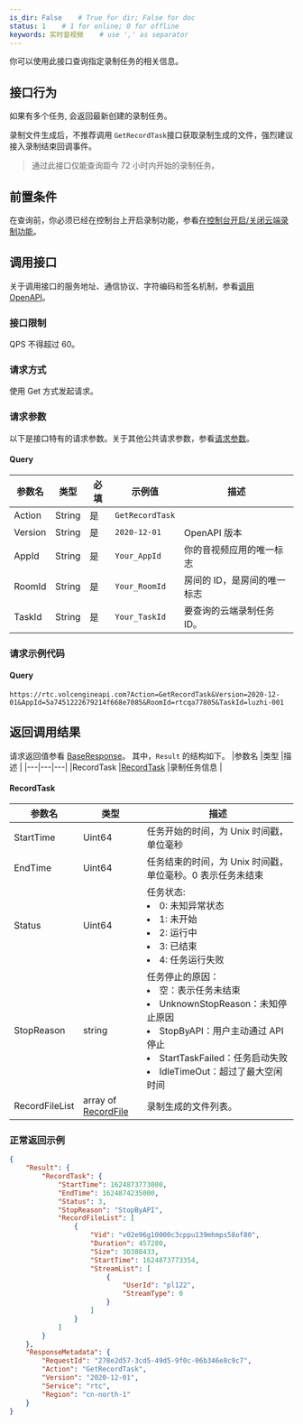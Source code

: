 ```yaml
---
is_dir: False    # True for dir; False for doc
status: 1    # 1 for online; 0 for offline
keywords: 实时音视频    # use ',' as separator
---
```


你可以使用此接口查询指定录制任务的相关信息。

## 接口行为

如果有多个任务, 会返回最新创建的录制任务。

录制文件生成后，不推荐调用 `GetRecordTask`接口获取录制生成的文件，强烈建议接入录制结束回调事件。

> 通过此接口仅能查询距今 72 小时内开始的录制任务。

## 前置条件

在查询前，你必须已经在控制台上开启录制功能，参看[在控制台开启/关闭云端录制功能](69819)。

## 调用接口

关于调用接口的服务地址、通信协议、字符编码和签名机制，参看[调用 OpenAPI](69828)。
### 接口限制

QPS 不得超过 60。

### 请求方式

使用 Get 方式发起请求。

### 请求参数

以下是接口特有的请求参数。关于其他公共请求参数，参看[请求参数](69828.md#requestparameters)。

#### Query

|  **参数名**  |  **类型**  |  **必填**  |  **示例值**  |  **描述**  |
| --- | --- | --- | --- | --- |
| Action | String | 是 | `GetRecordTask` |  |
| Version | String | 是 | `2020-12-01` | OpenAPI 版本 |
| AppId | String | 是 | `Your_AppId` | 你的音视频应用的唯一标志 |
| RoomId | String | 是 | `Your_RoomId` | 房间的 ID，是房间的唯一标志 |
| TaskId | String | 是 | `Your_TaskId` | 要查询的云端录制任务 ID。|


### 请求示例代码

#### Query

```
https://rtc.volcengineapi.com?Action=GetRecordTask&Version=2020-12-01&AppId=5a7451222679214f668e7085&RoomId=rtcqa77805&TaskId=luzhi-001
```

## 返回调用结果

请求返回值参看 [BaseResponse](69835.md#baseresponse)。
其中，`Result` 的结构如下。
|参数名 |类型 |描述 |
|---|---|---|
|RecordTask |[RecordTask](#recordtask) |录制任务信息 |

#### <span id="recordtask"></span> RecordTask 

| 参数名 | 类型 | 描述 |
| --- | --- | --- |
| StartTime | Uint64 | 任务开始的时间，为 Unix 时间戳，单位毫秒 |
| EndTime | Uint64 | 任务结束的时间，为 Unix 时间戳，单位毫秒。0 表示任务未结束 |
| Status | Uint64 | 任务状态:<li>0: 未知异常状态</li><li>1: 未开始</li><li>2: 运行中</li><li>3: 已结束</li><li>4: 任务运行失败</li> |
| StopReason | string | 任务停止的原因：<li>空：表示任务未结束</li><li>UnknownStopReason：未知停止原因</li><li>StopByAPI：用户主动通过 API 停止</li><li>StartTaskFailed：任务启动失败</li><li>IdleTimeOut：超过了最大空闲时间</li> |
| RecordFileList | array of [RecordFile](69835.md#recordfile) | 录制生成的文件列表。 |

### 正常返回示例
```json
{
    "Result": {
        "RecordTask": {
            "StartTime": 1624873773000,
            "EndTime": 1624874235000,
            "Status": 3,
            "StopReason": "StopByAPI",
            "RecordFileList": [
                {
                    "Vid": "v02e96g10000c3cppu139mhmps58of80",
                    "Duration": 457280,
                    "Size": 30388433,
                    "StartTime": 1624873773354,
                    "StreamList": [
                        {
                            "UserId": "pl122",
                            "StreamType": 0
                        }
                    ]
                }
            ]
        }
    },
    "ResponseMetadata": {
        "RequestId": "278e2d57-3cd5-49d5-9f0c-06b346e8c9c7",
        "Action": "GetRecordTask",
        "Version": "2020-12-01",
        "Service": "rtc",
        "Region": "cn-north-1"        
    }
}
```
